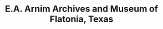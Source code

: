 ---
layout: repo
title: "E.A. Arnim Archives and Museum of Flatonia, Texas"
id: 17177
permalink: repos/17177/
---